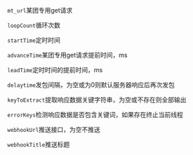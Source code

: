 `mt_url`某团专用get请求

`loopCount`循环次数

`startTime`定时时间

`advanceTime`某团专用get请求提前时间，ms

`leadTime`定时时间的提前时间，ms

`delaytime`发包间隔，为空或为0则默认服务器响应后再次发包

`keyToExtract`提取响应数据关键字符串，为空或不存在则全部输出

`errorKeys`检测响应数据是否包含关键词，如果存在终止当前线程

`webhookUrl`推送接口，为空不推送

`webhookTitle`推送标题
